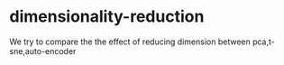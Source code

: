 # dimensionality-reduction
We try to compare the the effect of reducing dimension between pca,t-sne,auto-encoder

